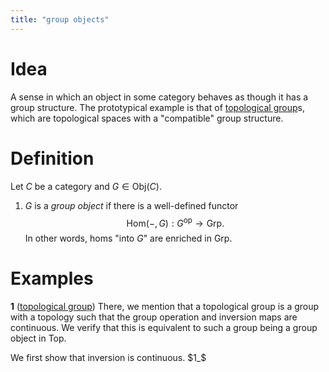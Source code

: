 ```yaml
---
title: "group objects"
---
```


# Idea
A sense in which an object in some category behaves as though it has a group structure. The prototypical example is that of [topological group](<notes/ntpy/topological group.md>)s, which are topological spaces with a "compatible" group structure.

# Definition
Let $C$ be a category and $G\in \text{Obj}(C)$.
1. $G$ is a *group object* if there is a well-defined functor $$\text{Hom}(-,G):G^\text{op}\to\text{Grp}.$$ In other words, homs "into $G$" are enriched in $\text{Grp}$.

# Examples
**1** ([topological group](<notes/ntpy/topological group.md>))
There, we mention that a topological group is a group with a topology such that the group operation and inversion maps are continuous. We verify that this is equivalent to such a group being a group object in $\text{Top}$.

We first show that inversion is continuous. $1_$